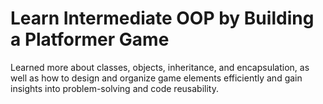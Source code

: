 
# Learn Intermediate OOP by Building a Platformer Game

Learned more about classes, objects, inheritance, and encapsulation, as well as how to design and organize game elements efficiently and gain insights into problem-solving and code reusability.